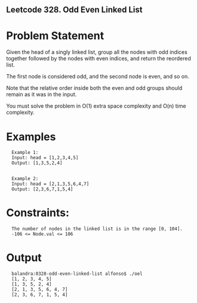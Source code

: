## Leetcode 328. Odd Even Linked List

# Problem Statement
Given the head of a singly linked list, group all the nodes with odd indices together followed by the nodes with even indices, and return the reordered list.

The first node is considered odd, and the second node is even, and so on.

Note that the relative order inside both the even and odd groups should remain as it was in the input.

You must solve the problem in O(1) extra space complexity and O(n) time complexity.

# Examples

      Example 1:
      Input: head = [1,2,3,4,5]
      Output: [1,3,5,2,4]


      Example 2:
      Input: head = [2,1,3,5,6,4,7]
      Output: [2,3,6,7,1,5,4]
 

# Constraints:

      The number of nodes in the linked list is in the range [0, 104].
      -106 <= Node.val <= 106

# Output

      balandra:0328-odd-even-linked-list alfonso$ ./oel 
      [1, 2, 3, 4, 5]
      [1, 3, 5, 2, 4]
      [2, 1, 3, 5, 6, 4, 7]
      [2, 3, 6, 7, 1, 5, 4]
